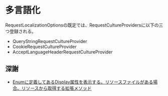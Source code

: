 # 多言語化

RequestLocalizationOptionsの既定では、RequestCultureProvidersに以下の三つ登録される。

- QueryStringRequestCultureProvider
- CookieRequestCultureProvider
- AcceptLanguageHeaderRequestCultureProvider

## 深謝

- [Enumに定義してあるDisplay属性を表示する。リソースファイルがある場合、リソースから取得する拡張メソッド](https://qiita.com/mak_in/items/7909e51d249826115403)
